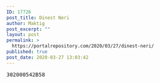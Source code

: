 ```yaml
---
ID: 17726
post_title: Dinest Neri
author: Maktig
post_excerpt: ""
layout: post
permalink: >
  https://portalrepository.com/2020/03/27/dinest-neri/
published: true
post_date: 2020-03-27 13:03:42
---
```

<pre>302000542B58</pre>
